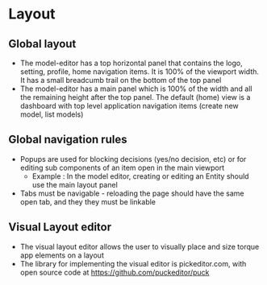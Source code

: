 # Layout

## Global layout

- The model-editor has a top horizontal panel that contains the logo, setting, profile, home navigation items. It is 100% of the viewport width. It has a small breadcumb trail on the bottom of the top panel
- The model-editor has a main panel which is 100% of the width and all the remaining height after the top panel. The default (home) view is a dashboard with top level application navigation items (create new model, list models)


## Global navigation rules

 - Popups are used for blocking decisions (yes/no decision, etc) or for editing sub components of an item open in the main viewport
    - Example : In the model editor, creating or editing an Entity should use the main layout panel
 - Tabs must be navigable - reloading the page should have the same open tab, and they they must be linkable

## Visual Layout editor

 - The visual layout editor allows the user to visually place and size torque app elements on a layout
 - The library for implementing the visual editor is pickeditor.com, with open source code at https://github.com/puckeditor/puck
